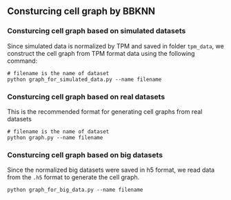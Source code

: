 ## Consturcing cell graph by BBKNN 

### Consturcing cell graph based on simulated datasets

Since simulated data is normalized by TPM and saved in folder `tpm_data`, we construct the cell graph from TPM format data using the following command:

```
# filename is the name of dataset
python graph_for_simulated_data.py --name filename
```


### Consturcing cell graph based on real datasets

This is the recommended format for generating cell graphs from real datasets
```
# filename is the name of dataset
python graph.py --name filename
```


### Consturcing cell graph based on big datasets

Since the normalized big datasets were saved in h5 format, we read data from the `.h5` format to generate the cell graph. 

```
python graph_for_big_data.py --name filename

```








